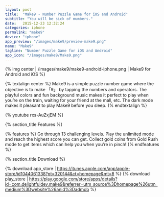 ```yaml
---
layout: post
title:  "Make9 - Number Puzzle Game for iOS and Android"
subtitle: "You will be sick of numbers."
date:   2015-12-23 12:32:24
categories: iphone
permalink: "make9"
device: "iphone"
app_preview: "/images/make9/preview-make9.png"
name: "Make9"
tagline: "Number Puzzle Game for iOS and Android"
app_icon: "/images/make9/Make9.png"
---
```




{% img center | /images/make9/make9-android-iphone.png | Make9 for Android and iOS %}

{% textalign center %}
Make9 is a simple puzzle number game where the objective is to make 「9」 by tapping the numbers and operators. The playful colors and fun background music makes it perfect to play when you’re on the train, waiting for your friend at the mall, etc. The dark mode makes it pleasant to play Make9 before you sleep.
{% endtextalign %}

{% youtube rxs-AuZxjEM %}

{% section_title Features %}

{% features %}
Go through 13 challenging levels.
Play the unlimited mode and reach the highest score you can get.
Collect gold coins from Gold Rush mode to get items which can help you when you’re in pinch!
{% endfeatures %}

{% section_title Download %}

{% download app_store | https://itunes.apple.com/app/apple-store/id1044061338?pt=320144&ct=homepage&mt=8 %}
{% download play_store | https://play.google.com/store/apps/details?id=com.delightfuldev.make9&referrer=utm_source%3Dhomepage%26utm_medium%3Dwebsite%26anid%3Dadmob %}
